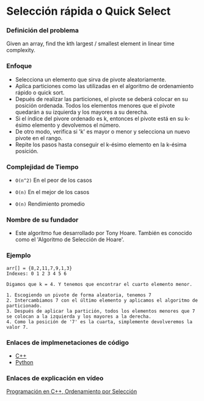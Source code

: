 # Selección rápida o Quick Select

### Definición del problema

Given an array, find the kth largest / smallest element in linear time complexity.

### Enfoque

- Selecciona un elemento que sirva de pivote aleatoriamente.
- Aplica particiones como las utilizadas en el algoritmo de ordenamiento rápido o quick sort.
- Depués de realizar las particiones, el pivote se deberá colocar en su posición ordenada. Todos los elementos menores que el pivote quedarán a su izquierda y los mayores a su derecha.
- Si el índice del pivore ordenado es k, entonces el pivote está en su k-ésimo elemento y devolvemos el número.
- De otro modo, verifica si 'k' es mayor o menor y selecciona un nuevo pivote en el rango.
- Repite los pasos hasta conseguir el k-ésimo elemento en la k-ésima posición.

### Complejidad de Tiempo

- `O(n^2)` En el peor de los casos

- `O(n)` En el mejor de los casos

- `O(n)` Rendimiento promedio


### Nombre de su fundador

- Este algorítmo fue desarrollado por Tony Hoare. También es conocido como el 'Algoritmo de Selección de Hoare'.

### Ejemplo

```
arr[] = {8,2,11,7,9,1,3}
Indexes: 0 1 2 3 4 5 6

Digamos que k = 4. Y tenemos que encontrar el cuarto elemento menor.

1. Escogiendo un pivote de forma aleatoria, tenemos 7
2. Intercambiamos 7 con el último elemento y aplicamos el algoritmo de particionado.
3. Después de aplicar la partición, todos los elementos menores que 7 se colocan a la izquierda y los mayores a la derecha.
4. Como la posición de '7' es la cuarta, simplemente devolveremos la valor 7.

```

### Enlaces de implmenetaciones de código 

- [C++](https://github.com/TheAlgorithms/C-Plus-Plus/blob/master/selecting/quickSelect.cpp)
- [Python](https://programmerclick.com/article/92711720579/)

### Enlaces de explicación en vídeo

[Programación en C++, Ordenamiento por Selección](https://www.youtube.com/watch?v=HVa2_UtXkCI)
